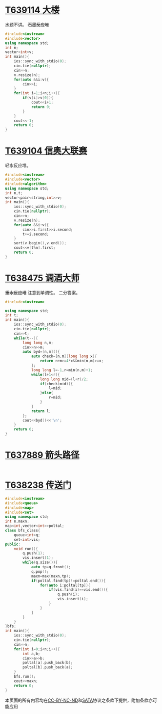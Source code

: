 # [T639114 大楼](https://www.luogu.com.cn/problem/T639114?contestId=271415)
水题不讲。
~~石墨反应堆~~
```cpp
#include<iostream>
#include<vector>
using namespace std;
int n;
vector<int>v;
int main(){
	ios::sync_with_stdio(0);
	cin.tie(nullptr);
	cin>>n;
	v.resize(n);
	for(auto &&i:v){
		cin>>i;
	}
	for(int i=1;i<n;i++){
		if(v[i]>v[0]){
			cout<<i+1;
			return 0;
		}
	}
	cout<<-1;
	return 0;
}
```
# [T639104 信奥大联赛](https://www.luogu.com.cn/problem/T639104?contestId=271415)
轻水反应堆。
```cpp
#include<iostream>
#include<vector>
#include<algorithm>
using namespace std;
int n,t;
vector<pair<string,int>>v;
int main(){
	ios::sync_with_stdio(0);
	cin.tie(nullptr);
	cin>>n;
	v.resize(n);
	for(auto &&i:v){
		cin>>i.first>>i.second;
		t+=i.second;
	}
	sort(v.begin(),v.end());
	cout<<v[t%n].first;
	return 0;
}
```
# [T638475 调酒大师](https://www.luogu.com.cn/problem/T638475?contestId=271415)
~~重水反应堆~~
注意到单调性。
二分答案。
```cpp
#include<iostream>

using namespace std;
int t;
int main(){
	ios::sync_with_stdio(0);
	cin.tie(nullptr);
	cin>>t;
	while(t--){
		long long n,m;
		cin>>n>>m;
		auto byd=[n,m](){
			auto check=[n,m](long long x){
				return n+m>=4*x&&min(n,m)>=x;
			};
			long long l=-1,r=min(n,m)+1;
			while(l+1<r){
				long long mid=(l+r)/2;
				if(check(mid)){
					l=mid;
				}else{
					r=mid;
				}
			}
			return l;
		};
		cout<<byd()<<'\n';
	}
	return 0;
}
```
# [T637889 箭头路径](https://www.luogu.com.cn/problem/T637889?contestId=271415)

```cpp
```
# [T638238 传送门](https://www.luogu.com.cn/problem/T638238?contestId=271415)

```cpp
#include<iostream>
#include<queue>
#include<map>
#include<set>
using namespace std;
int n,maxn;
map<int,vector<int>>poltal;
class bfs_class{
	queue<int>q;
	set<int>vis;
public:
	void run(){
		q.push(1);
		vis.insert(1);
		while(q.size()){
			auto tp=q.front();
			q.pop();
			maxn=max(maxn,tp);
			if(poltal.find(tp)!=poltal.end()){
				for(auto i:poltal[tp]){
					if(vis.find(i)==vis.end()){
						q.push(i);
						vis.insert(i);
					}
				}
			}
		}
	}
}bfs;
int main(){
	ios::sync_with_stdio(0);
	cin.tie(nullptr);
	cin>>n;
	for(int i=0;i<n;i++){
		int a,b;
		cin>>a>>b;
		poltal[a].push_back(b);
		poltal[b].push_back(a);
	}
	bfs.run();
	cout<<maxn;
	return 0;
}
```
本页面的所有内容均在[CC-BY-NC-ND](https://creativecommons.org/licenses/by-nc-nd/4.0/)和[SATA](https://github.com/zTrix/sata-license)协议之条款下提供，附加条款亦可能应用